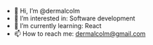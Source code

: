 - 👋 Hi, I’m @dermalcolm
- 👀 I’m interested in: Software development
- 🌱 I’m currently learning: React
- 📫 How to reach me: dermalcolm@gmail.com
